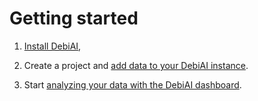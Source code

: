 # Getting started

1) [Install DebiAI](../gettingStarted/installation/README.md),

2) Create a project and [add data to your DebiAI instance](../../dataInsertion/README.md).

3) Start [analyzing your data with the DebiAI dashboard](../../dashboard/README.md).

<!-- TODO : video presentation -->
